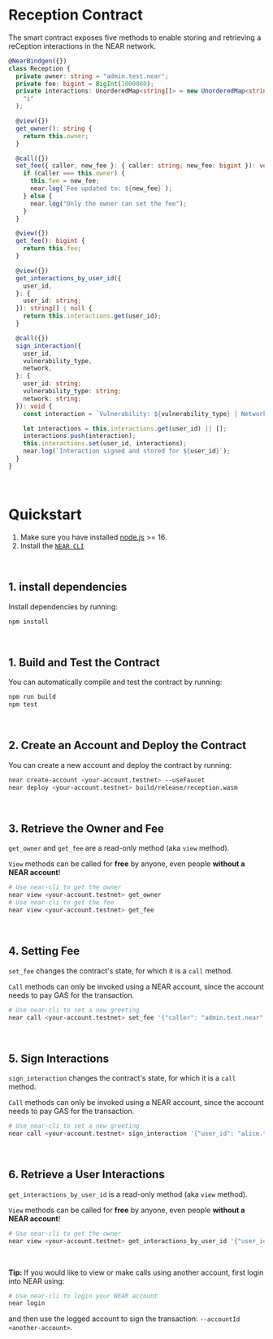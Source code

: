 # Reception Contract

The smart contract exposes five methods to enable storing and retrieving a reCeption interactions in the NEAR network.

```ts
@NearBindgen({})
class Reception {
  private owner: string = "admin.test.near";
  private fee: bigint = BigInt(1000000);
  private interactions: UnorderedMap<string[]> = new UnorderedMap<string[]>(
    "i"
  );

  @view({})
  get_owner(): string {
    return this.owner;
  }

  @call({})
  set_fee({ caller, new_fee }: { caller: string; new_fee: bigint }): void {
    if (caller === this.owner) {
      this.fee = new_fee;
      near.log(`Fee updated to: ${new_fee}`);
    } else {
      near.log("Only the owner can set the fee");
    }
  }

  @view({})
  get_fee(): bigint {
    return this.fee;
  }

  @view({})
  get_interactions_by_user_id({
    user_id,
  }: {
    user_id: string;
  }): string[] | null {
    return this.interactions.get(user_id);
  }

  @call({})
  sign_interaction({
    user_id,
    vulnerability_type,
    network,
  }: {
    user_id: string;
    vulnerability_type: string;
    network: string;
  }): void {
    const interaction = `Vulnerability: ${vulnerability_type} | Network: ${network}`;

    let interactions = this.interactions.get(user_id) || [];
    interactions.push(interaction);
    this.interactions.set(user_id, interactions);
    near.log(`Interaction signed and stored for ${user_id}`);
  }
}
```

<br />

# Quickstart

1. Make sure you have installed [node.js](https://nodejs.org/en/download/package-manager/) >= 16.
2. Install the [`NEAR CLI`](https://github.com/near/near-cli#setup)

<br />

## 1. install dependencies

Install dependencies by running:

```bash
npm install
```

<br />

## 1. Build and Test the Contract

You can automatically compile and test the contract by running:

```bash
npm run build
npm test
```

<br />

## 2. Create an Account and Deploy the Contract

You can create a new account and deploy the contract by running:

```bash
near create-account <your-account.testnet> --useFaucet
near deploy <your-account.testnet> build/release/reception.wasm
```

<br />

## 3. Retrieve the Owner and Fee

`get_owner` and `get_fee` are a read-only method (aka `view` method).

`View` methods can be called for **free** by anyone, even people **without a NEAR account**!

```bash
# Use near-cli to get the owner
near view <your-account.testnet> get_owner
# Use near-cli to get the fee
near view <your-account.testnet> get_fee
```

<br />

## 4. Setting Fee

`set_fee` changes the contract's state, for which it is a `call` method.

`Call` methods can only be invoked using a NEAR account, since the account needs to pay GAS for the transaction.

```bash
# Use near-cli to set a new greeting
near call <your-account.testnet> set_fee '{"caller": "admin.test.near", "new_fee": "2000000"}' --accountId <your-account.testnet>
```

<br />

## 5. Sign Interactions

`sign_interaction` changes the contract's state, for which it is a `call` method.

`Call` methods can only be invoked using a NEAR account, since the account needs to pay GAS for the transaction.

```bash
# Use near-cli to set a new greeting
near call <your-account.testnet> sign_interaction '{"user_id": "alice.test.near", "vulnerability_type": "Reentrancy", "network":"Ethereum"}' --accountId <your-account.testnet>
```

<br />

## 6. Retrieve a User Interactions

`get_interactions_by_user_id` is a read-only method (aka `view` method).

`View` methods can be called for **free** by anyone, even people **without a NEAR account**!

```bash
# Use near-cli to get the owner
near view <your-account.testnet> get_interactions_by_user_id '{"user_id":"alice.test.near"}'
```

<br />

**Tip:** If you would like to view or make calls using another account, first login into NEAR using:

```bash
# Use near-cli to login your NEAR account
near login
```

and then use the logged account to sign the transaction: `--accountId <another-account>`.
